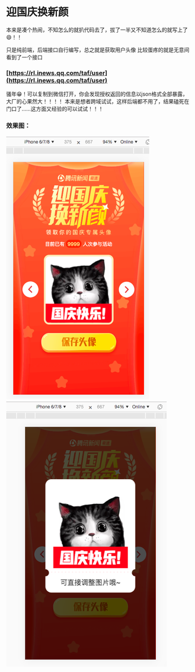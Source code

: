 # 迎国庆换新颜

本来是凑个热闹，不知怎么的就扒代码去了，拔了一半又不知道怎么的就写上了😄！！

只是纯前端，后端接口自行编写，总之就是获取用户头像
比较蛋疼的就是无意间看到了一个接口

### [https://rl.inews.qq.com/taf/user](https://rl.inews.qq.com/taf/user)

骚年😁！可以复制到微信打开，你会发现授权返回的信息以json格式全部暴露，大厂的心果然大！！！！
本来是想者跨域试试，这样后端都不用了，结果磕死在门口了……这方面又经验的可以试试！！！


### 效果图：
![Image text](https://raw.githubusercontent.com/sym134/yingguoqing/master/WX20190924-174838.png)
![Image text](https://raw.githubusercontent.com/sym134/yingguoqing/master/WX20190924-175055.png)
